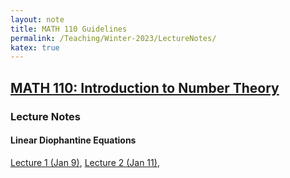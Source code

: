```yaml
---
layout: note
title: MATH 110 Guidelines
permalink: /Teaching/Winter-2023/LectureNotes/
katex: true
---
```


## [MATH 110: Introduction to Number Theory](../)<!-- omit from toc --> 

### Lecture Notes
#### Linear Diophantine Equations
[Lecture 1 (Jan 9)](https://github.com/GauSyu/MathTeachingMaterials/raw/main/Winter%202023%20MATH%20110%20UCSC/Lecture%20Notes/Lecture%201%20(Jan%209).pdf), 
[Lecture 2 (Jan 11)](https://github.com/GauSyu/MathTeachingMaterials/raw/main/Winter%202023%20MATH%20110%20UCSC/Lecture%20Notes/Lecture%202%20(Jan%2011).pdf), 